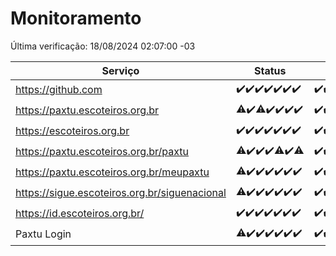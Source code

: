 # Monitoramento

Última verificação: 18/08/2024 02:07:00 -03

|Serviço|Status|Últimas 24h|
|---|---|---|
|https://github.com|<span title="2024-08-11: OK=23">✔️</span><span title="2024-08-12: OK=23">✔️</span><span title="2024-08-13: OK=23">✔️</span><span title="2024-08-14: OK=23">✔️</span><span title="2024-08-15: OK=24">✔️</span><span title="2024-08-16: OK=24">✔️</span><span title="2024-08-17: OK=5">✔️</span>|<span title="17/08/2024 02:07:00 -03 : 200">✔️</span><span title="17/08/2024 03:09:00 -03 : 200">✔️</span><span title="17/08/2024 04:06:00 -03 : 200">✔️</span><span title="17/08/2024 05:09:00 -03 : 200">✔️</span><span title="17/08/2024 06:06:00 -03 : 200">✔️</span><span title="17/08/2024 07:07:00 -03 : 200">✔️</span><span title="17/08/2024 08:04:00 -03 : 200">✔️</span><span title="17/08/2024 09:11:00 -03 : 200">✔️</span><span title="17/08/2024 10:07:00 -03 : 200">✔️</span><span title="17/08/2024 11:07:00 -03 : 200">✔️</span><span title="17/08/2024 12:06:00 -03 : 200">✔️</span><span title="17/08/2024 13:08:00 -03 : 200">✔️</span><span title="17/08/2024 14:04:00 -03 : 200">✔️</span><span title="17/08/2024 15:08:00 -03 : 200">✔️</span><span title="17/08/2024 16:06:00 -03 : 200">✔️</span><span title="17/08/2024 17:08:00 -03 : 200">✔️</span><span title="17/08/2024 18:05:00 -03 : 200">✔️</span><span title="17/08/2024 19:06:00 -03 : 200">✔️</span><span title="17/08/2024 20:06:00 -03 : 200">✔️</span><span title="17/08/2024 21:38:00 -03 : 200">✔️</span><span title="17/08/2024 23:02:00 -03 : 200">✔️</span><span title="18/08/2024 00:07:00 -03 : 200">✔️</span><span title="18/08/2024 01:09:00 -03 : 200">✔️</span><span title="18/08/2024 02:07:00 -03 : 200">✔️</span>|
|https://paxtu.escoteiros.org.br|<span title="2024-08-11: OK=22, Falhas=1">⚠️</span><span title="2024-08-12: OK=23">✔️</span><span title="2024-08-13: OK=22, Falhas=1">⚠️</span><span title="2024-08-14: OK=23">✔️</span><span title="2024-08-15: OK=24">✔️</span><span title="2024-08-16: OK=24">✔️</span><span title="2024-08-17: OK=5">✔️</span>|<span title="17/08/2024 02:07:00 -03 : 200">✔️</span><span title="17/08/2024 03:09:00 -03 : 200">✔️</span><span title="17/08/2024 04:06:00 -03 : 200">✔️</span><span title="17/08/2024 05:09:00 -03 : 200">✔️</span><span title="17/08/2024 06:06:00 -03 : 200">✔️</span><span title="17/08/2024 07:07:00 -03 : 200">✔️</span><span title="17/08/2024 08:04:00 -03 : 200">✔️</span><span title="17/08/2024 09:11:00 -03 : 200">✔️</span><span title="17/08/2024 10:07:00 -03 : 200">✔️</span><span title="17/08/2024 11:07:00 -03 : 200">✔️</span><span title="17/08/2024 12:06:00 -03 : 200">✔️</span><span title="17/08/2024 13:08:00 -03 : 200">✔️</span><span title="17/08/2024 14:04:00 -03 : 200">✔️</span><span title="17/08/2024 15:08:00 -03 : 200">✔️</span><span title="17/08/2024 16:06:00 -03 : 200">✔️</span><span title="17/08/2024 17:08:00 -03 : 200">✔️</span><span title="17/08/2024 18:05:00 -03 : 200">✔️</span><span title="17/08/2024 19:06:00 -03 : 200">✔️</span><span title="17/08/2024 20:06:00 -03 : 200">✔️</span><span title="17/08/2024 21:38:00 -03 : 200">✔️</span><span title="17/08/2024 23:02:00 -03 : 200">✔️</span><span title="18/08/2024 00:07:00 -03 : 200">✔️</span><span title="18/08/2024 01:09:00 -03 : 200">✔️</span><span title="18/08/2024 02:07:00 -03 : 200">✔️</span>|
|https://escoteiros.org.br|<span title="2024-08-11: OK=23">✔️</span><span title="2024-08-12: OK=23">✔️</span><span title="2024-08-13: OK=23">✔️</span><span title="2024-08-14: OK=23">✔️</span><span title="2024-08-15: OK=24">✔️</span><span title="2024-08-16: OK=24">✔️</span><span title="2024-08-17: OK=5">✔️</span>|<span title="17/08/2024 02:07:00 -03 : 200">✔️</span><span title="17/08/2024 03:09:00 -03 : 200">✔️</span><span title="17/08/2024 04:06:00 -03 : 200">✔️</span><span title="17/08/2024 05:09:00 -03 : 200">✔️</span><span title="17/08/2024 06:06:00 -03 : 200">✔️</span><span title="17/08/2024 07:07:00 -03 : 200">✔️</span><span title="17/08/2024 08:04:00 -03 : 200">✔️</span><span title="17/08/2024 09:11:00 -03 : 200">✔️</span><span title="17/08/2024 10:07:00 -03 : 200">✔️</span><span title="17/08/2024 11:07:00 -03 : 200">✔️</span><span title="17/08/2024 12:06:00 -03 : 200">✔️</span><span title="17/08/2024 13:08:00 -03 : 200">✔️</span><span title="17/08/2024 14:04:00 -03 : 200">✔️</span><span title="17/08/2024 15:08:00 -03 : 200">✔️</span><span title="17/08/2024 16:06:00 -03 : 200">✔️</span><span title="17/08/2024 17:08:00 -03 : 200">✔️</span><span title="17/08/2024 18:05:00 -03 : 200">✔️</span><span title="17/08/2024 19:06:00 -03 : 200">✔️</span><span title="17/08/2024 20:06:00 -03 : 200">✔️</span><span title="17/08/2024 21:38:00 -03 : 200">✔️</span><span title="17/08/2024 23:02:00 -03 : 200">✔️</span><span title="18/08/2024 00:07:00 -03 : 200">✔️</span><span title="18/08/2024 01:09:00 -03 : 200">✔️</span><span title="18/08/2024 02:07:00 -03 : 200">✔️</span>|
|https://paxtu.escoteiros.org.br/paxtu|<span title="2024-08-11: OK=22, Falhas=1">⚠️</span><span title="2024-08-12: OK=23">✔️</span><span title="2024-08-13: OK=23">✔️</span><span title="2024-08-14: OK=23">✔️</span><span title="2024-08-15: OK=23, Falhas=1">⚠️</span><span title="2024-08-16: OK=24">✔️</span><span title="2024-08-17: OK=4, Falhas=1">⚠️</span>|<span title="17/08/2024 02:08:00 -03 : 200">✔️</span><span title="17/08/2024 03:09:00 -03 : 200">✔️</span><span title="17/08/2024 04:06:00 -03 : 200">✔️</span><span title="17/08/2024 05:09:00 -03 : 200">✔️</span><span title="17/08/2024 06:06:00 -03 : 200">✔️</span><span title="17/08/2024 07:07:00 -03 : 200">✔️</span><span title="17/08/2024 08:04:00 -03 : 200">✔️</span><span title="17/08/2024 09:11:00 -03 : 200">✔️</span><span title="17/08/2024 10:07:00 -03 : 200">✔️</span><span title="17/08/2024 11:07:00 -03 : 200">✔️</span><span title="17/08/2024 12:06:00 -03 : 200">✔️</span><span title="17/08/2024 13:08:00 -03 : 200">✔️</span><span title="17/08/2024 14:04:00 -03 : 200">✔️</span><span title="17/08/2024 15:08:00 -03 : 200">✔️</span><span title="17/08/2024 16:06:00 -03 : 200">✔️</span><span title="17/08/2024 17:08:00 -03 : 200">✔️</span><span title="17/08/2024 18:05:00 -03 : 200">✔️</span><span title="17/08/2024 19:06:00 -03 : 200">✔️</span><span title="17/08/2024 20:06:00 -03 : 200">✔️</span><span title="17/08/2024 21:38:00 -03 : 200">✔️</span><span title="17/08/2024 23:02:00 -03 : 200">✔️</span><span title="18/08/2024 00:07:00 -03 : 200">✔️</span><span title="18/08/2024 01:09:00 -03 : 200">✔️</span><span title="18/08/2024 02:07:00 -03 : 200">✔️</span>|
|https://paxtu.escoteiros.org.br/meupaxtu|<span title="2024-08-11: OK=22, Falhas=1">⚠️</span><span title="2024-08-12: OK=23">✔️</span><span title="2024-08-13: OK=23">✔️</span><span title="2024-08-14: OK=23">✔️</span><span title="2024-08-15: OK=24">✔️</span><span title="2024-08-16: OK=24">✔️</span><span title="2024-08-17: OK=5">✔️</span>|<span title="17/08/2024 02:08:00 -03 : 200">✔️</span><span title="17/08/2024 03:09:00 -03 : 200">✔️</span><span title="17/08/2024 04:06:00 -03 : 200">✔️</span><span title="17/08/2024 05:09:00 -03 : 200">✔️</span><span title="17/08/2024 06:06:00 -03 : 200">✔️</span><span title="17/08/2024 07:07:00 -03 : 200">✔️</span><span title="17/08/2024 08:04:00 -03 : 200">✔️</span><span title="17/08/2024 09:11:00 -03 : 200">✔️</span><span title="17/08/2024 10:08:00 -03 : 200">✔️</span><span title="17/08/2024 11:07:00 -03 : 200">✔️</span><span title="17/08/2024 12:06:00 -03 : 200">✔️</span><span title="17/08/2024 13:08:00 -03 : 200">✔️</span><span title="17/08/2024 14:04:00 -03 : 200">✔️</span><span title="17/08/2024 15:08:00 -03 : 200">✔️</span><span title="17/08/2024 16:06:00 -03 : 200">✔️</span><span title="17/08/2024 17:08:00 -03 : 200">✔️</span><span title="17/08/2024 18:05:00 -03 : 200">✔️</span><span title="17/08/2024 19:06:00 -03 : 200">✔️</span><span title="17/08/2024 20:06:00 -03 : 200">✔️</span><span title="17/08/2024 21:38:00 -03 : 200">✔️</span><span title="17/08/2024 23:02:00 -03 : 200">✔️</span><span title="18/08/2024 00:07:00 -03 : 200">✔️</span><span title="18/08/2024 01:09:00 -03 : 200">✔️</span><span title="18/08/2024 02:07:00 -03 : 200">✔️</span>|
|https://sigue.escoteiros.org.br/siguenacional|<span title="2024-08-11: OK=22, Falhas=1">⚠️</span><span title="2024-08-12: OK=23">✔️</span><span title="2024-08-13: OK=23">✔️</span><span title="2024-08-14: OK=23">✔️</span><span title="2024-08-15: OK=24">✔️</span><span title="2024-08-16: OK=24">✔️</span><span title="2024-08-17: OK=5">✔️</span>|<span title="17/08/2024 02:08:00 -03 : 200">✔️</span><span title="17/08/2024 03:09:00 -03 : 200">✔️</span><span title="17/08/2024 04:06:00 -03 : 200">✔️</span><span title="17/08/2024 05:09:00 -03 : 200">✔️</span><span title="17/08/2024 06:06:00 -03 : 200">✔️</span><span title="17/08/2024 07:07:00 -03 : 200">✔️</span><span title="17/08/2024 08:04:00 -03 : 200">✔️</span><span title="17/08/2024 09:11:00 -03 : 200">✔️</span><span title="17/08/2024 10:08:00 -03 : 200">✔️</span><span title="17/08/2024 11:07:00 -03 : 200">✔️</span><span title="17/08/2024 12:06:00 -03 : 200">✔️</span><span title="17/08/2024 13:08:00 -03 : 200">✔️</span><span title="17/08/2024 14:04:00 -03 : 200">✔️</span><span title="17/08/2024 15:08:00 -03 : 200">✔️</span><span title="17/08/2024 16:06:00 -03 : 200">✔️</span><span title="17/08/2024 17:08:00 -03 : 200">✔️</span><span title="17/08/2024 18:05:00 -03 : 200">✔️</span><span title="17/08/2024 19:06:00 -03 : 200">✔️</span><span title="17/08/2024 20:06:00 -03 : 200">✔️</span><span title="17/08/2024 21:38:00 -03 : 200">✔️</span><span title="17/08/2024 23:02:00 -03 : 200">✔️</span><span title="18/08/2024 00:07:00 -03 : 200">✔️</span><span title="18/08/2024 01:09:00 -03 : 200">✔️</span><span title="18/08/2024 02:07:00 -03 : 200">✔️</span>|
|https://id.escoteiros.org.br/|<span title="2024-08-11: OK=23">✔️</span><span title="2024-08-12: OK=23">✔️</span><span title="2024-08-13: OK=23">✔️</span><span title="2024-08-14: OK=23">✔️</span><span title="2024-08-15: OK=24">✔️</span><span title="2024-08-16: OK=24">✔️</span><span title="2024-08-17: OK=5">✔️</span>|<span title="17/08/2024 02:08:00 -03 : 200">✔️</span><span title="17/08/2024 03:09:00 -03 : 200">✔️</span><span title="17/08/2024 04:06:00 -03 : 200">✔️</span><span title="17/08/2024 05:09:00 -03 : 200">✔️</span><span title="17/08/2024 06:06:00 -03 : 200">✔️</span><span title="17/08/2024 07:07:00 -03 : 200">✔️</span><span title="17/08/2024 08:04:00 -03 : 200">✔️</span><span title="17/08/2024 09:11:00 -03 : 200">✔️</span><span title="17/08/2024 10:08:00 -03 : 200">✔️</span><span title="17/08/2024 11:07:00 -03 : 200">✔️</span><span title="17/08/2024 12:06:00 -03 : 200">✔️</span><span title="17/08/2024 13:08:00 -03 : 200">✔️</span><span title="17/08/2024 14:04:00 -03 : 200">✔️</span><span title="17/08/2024 15:08:00 -03 : 200">✔️</span><span title="17/08/2024 16:06:00 -03 : 200">✔️</span><span title="17/08/2024 17:08:00 -03 : 200">✔️</span><span title="17/08/2024 18:05:00 -03 : 200">✔️</span><span title="17/08/2024 19:06:00 -03 : 200">✔️</span><span title="17/08/2024 20:06:00 -03 : 200">✔️</span><span title="17/08/2024 21:38:00 -03 : 200">✔️</span><span title="17/08/2024 23:02:00 -03 : 200">✔️</span><span title="18/08/2024 00:07:00 -03 : 200">✔️</span><span title="18/08/2024 01:09:00 -03 : 200">✔️</span><span title="18/08/2024 02:07:00 -03 : 200">✔️</span>|
|Paxtu Login|<span title="2024-08-11: OK=22, Falhas=1">⚠️</span><span title="2024-08-12: OK=23">✔️</span><span title="2024-08-13: OK=23">✔️</span><span title="2024-08-14: OK=23">✔️</span><span title="2024-08-15: OK=24">✔️</span><span title="2024-08-16: OK=24">✔️</span><span title="2024-08-17: OK=5">✔️</span>|<span title="17/08/2024 02:08:00 -03 : 200">✔️</span><span title="17/08/2024 03:09:00 -03 : 200">✔️</span><span title="17/08/2024 04:06:00 -03 : 200">✔️</span><span title="17/08/2024 05:09:00 -03 : 200">✔️</span><span title="17/08/2024 06:06:00 -03 : 200">✔️</span><span title="17/08/2024 07:07:00 -03 : 200">✔️</span><span title="17/08/2024 08:04:00 -03 : 200">✔️</span><span title="17/08/2024 09:11:00 -03 : 200">✔️</span><span title="17/08/2024 10:08:00 -03 : 200">✔️</span><span title="17/08/2024 11:07:00 -03 : 200">✔️</span><span title="17/08/2024 12:06:00 -03 : 200">✔️</span><span title="17/08/2024 13:08:00 -03 : 200">✔️</span><span title="17/08/2024 14:04:00 -03 : 200">✔️</span><span title="17/08/2024 15:08:00 -03 : 200">✔️</span><span title="17/08/2024 16:06:00 -03 : 200">✔️</span><span title="17/08/2024 17:08:00 -03 : 200">✔️</span><span title="17/08/2024 18:05:00 -03 : 200">✔️</span><span title="17/08/2024 19:06:00 -03 : 200">✔️</span><span title="17/08/2024 20:06:00 -03 : 200">✔️</span><span title="17/08/2024 21:38:00 -03 : 200">✔️</span><span title="17/08/2024 23:02:00 -03 : 200">✔️</span><span title="18/08/2024 00:07:00 -03 : 200">✔️</span><span title="18/08/2024 01:09:00 -03 : 200">✔️</span><span title="18/08/2024 02:07:00 -03 : 200">✔️</span>|
